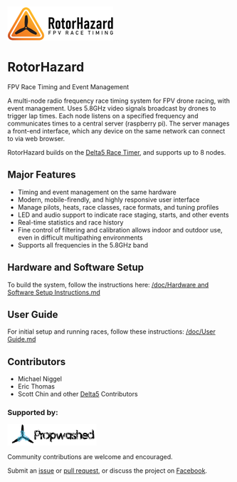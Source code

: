 ![RotorHazard Logo](/src/delta5server/static/image/RotorHazard%20Logo.svg)

# RotorHazard
FPV Race Timing and Event Management

A multi-node radio frequency race timing system for FPV drone racing, with event management. Uses 5.8GHz video signals broadcast by drones to trigger lap times. Each node listens on a specified frequency and communicates times to a central server (raspberry pi). The server manages a front-end interface, which any device on the same network can connect to via web browser.

RotorHazard builds on the [Delta5 Race Timer](https://github.com/scottgchin/delta5_race_timer), and supports up to 8 nodes.

## Major Features
* Timing and event management on the same hardware
* Modern, mobile-firendly, and highly responsive user interface
* Manage pilots, heats, race classes, race formats, and tuning profiles
* LED and audio support to indicate race staging, starts, and other events
* Real-time statistics and race history
* Fine control of filtering and calibration allows indoor and outdoor use, even in difficult multipathing environments
* Supports all frequencies in the 5.8GHz band

## Hardware and Software Setup
To build the system, follow the instructions here: [/doc/Hardware and Software Setup Instructions.md](/doc/Hardware%20and%20Software%20Setup%20Instructions.md)

## User Guide
For initial setup and running races, follow these instructions: [/doc/User Guide.md](/doc/User%20Guide.md)

## Contributors
* Michael Niggel
* Eric Thomas
* Scott Chin and other [Delta5](https://github.com/scottgchin/delta5_race_timer) Contributors

### Supported by:
[![Propwashed Logo](/doc/img/Propwashed-Logo-200w.png)](https://propwashed.com)


Community contributions are welcome and encouraged.

Submit an [issue](https://github.com/RotorHazard/RotorHazard/issues) or [pull request](https://github.com/RotorHazard/RotorHazard/pulls), or discuss the project on [Facebook](https://www.facebook.com/groups/749387998753163/).
